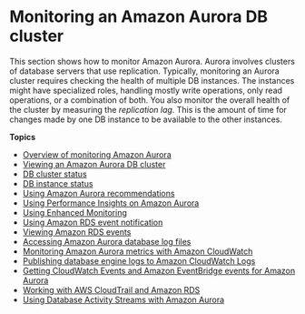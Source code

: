 # Monitoring an Amazon Aurora DB cluster<a name="MonitoringAurora"></a>

This section shows how to monitor Amazon Aurora\. Aurora involves clusters of database servers that use replication\. Typically, monitoring an Aurora cluster requires checking the health of multiple DB instances\. The instances might have specialized roles, handling mostly write operations, only read operations, or a combination of both\. You also monitor the overall health of the cluster by measuring the *replication lag*\. This is the amount of time for changes made by one DB instance to be available to the other instances\. 

**Topics**
+ [Overview of monitoring Amazon Aurora](MonitoringOverview.md)
+ [Viewing an Amazon Aurora DB cluster](Aurora.Viewing.md)
+ [DB cluster status](Aurora.Status.md)
+ [DB instance status](Overview.DBInstance.Status.md)
+ [Using Amazon Aurora recommendations](USER_Recommendations.md)
+ [Using Performance Insights on Amazon Aurora](USER_PerfInsights.md)
+ [Using Enhanced Monitoring](USER_Monitoring.OS.md)
+ [Using Amazon RDS event notification](USER_Events.md)
+ [Viewing Amazon RDS events](USER_ListEvents.md)
+ [Accessing Amazon Aurora database log files](USER_LogAccess.md)
+ [Monitoring Amazon Aurora metrics with Amazon CloudWatch](Aurora.Monitoring.md)
+ [Publishing database engine logs to Amazon CloudWatch Logs](publishing_cloudwatchlogs.md)
+ [Getting CloudWatch Events and Amazon EventBridge events for Amazon Aurora](rds-cloud-watch-events.md)
+ [Working with AWS CloudTrail and Amazon RDS](logging-using-cloudtrail.md)
+ [Using Database Activity Streams with Amazon Aurora](DBActivityStreams.md)